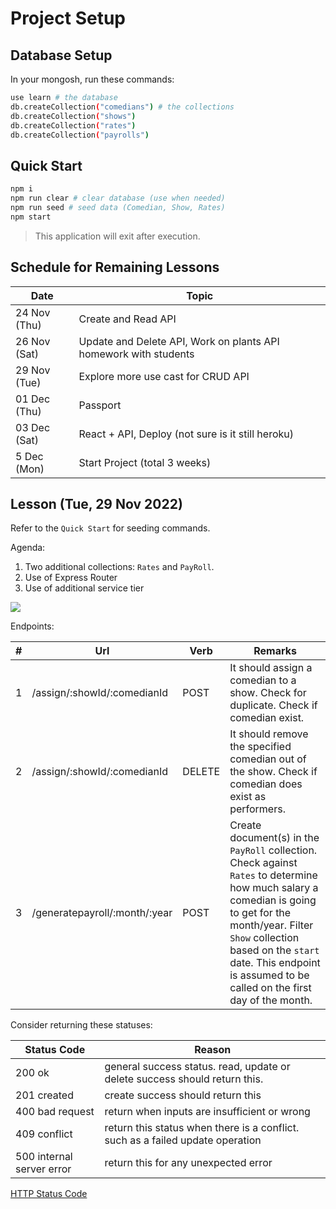 # Project Setup

## Database Setup

In your mongosh, run these commands:

```sh
use learn # the database
db.createCollection("comedians") # the collections
db.createCollection("shows")
db.createCollection("rates")
db.createCollection("payrolls")
```

## Quick Start

```sh
npm i
npm run clear # clear database (use when needed)
npm run seed # seed data (Comedian, Show, Rates)
npm start
```

> This application will exit after execution.

## Schedule for Remaining Lessons

| Date         | Topic                                                            |
| ------------ | ---------------------------------------------------------------- |
| 24 Nov (Thu) | Create and Read API                                              |
| 26 Nov (Sat) | Update and Delete API, Work on plants API homework with students |
| 29 Nov (Tue) | Explore more use cast for CRUD API                               |
| 01 Dec (Thu) | Passport                                                         |
| 03 Dec (Sat) | React + API, Deploy (not sure is it still heroku)                |
| 5 Dec (Mon)  | Start Project (total 3 weeks)                                    |

## Lesson (Tue, 29 Nov 2022)

Refer to the `Quick Start` for seeding commands.

Agenda:

1. Two additional collections: `Rates` and `PayRoll`.
1. Use of Express Router
1. Use of additional service tier

<img src="./assets/images/payroll-er.png" />

Endpoints:

| #   | Url                           | Verb   | Remarks                                                                                                                                                                                                                                                                    |
| --- | ----------------------------- | ------ | -------------------------------------------------------------------------------------------------------------------------------------------------------------------------------------------------------------------------------------------------------------------------- |
| 1   | /assign/:showId/:comedianId   | POST   | It should assign a comedian to a show. Check for duplicate. Check if comedian exist.                                                                                                                                                                                       |
| 2   | /assign/:showId/:comedianId   | DELETE | It should remove the specified comedian out of the show. Check if comedian does exist as performers.                                                                                                                                                                       |
| 3   | /generatepayroll/:month/:year | POST   | Create document(s) in the `PayRoll` collection. Check against `Rates` to determine how much salary a comedian is going to get for the month/year. Filter `Show` collection based on the `start` date. This endpoint is assumed to be called on the first day of the month. |

Consider returning these statuses:

| Status Code               | Reason                                                                         |
| ------------------------- | ------------------------------------------------------------------------------ |
| 200 ok                    | general success status. read, update or delete success should return this.     |
| 201 created               | create success should return this                                              |
| 400 bad request           | return when inputs are insufficient or wrong                                   |
| 409 conflict              | return this status when there is a conflict. such as a failed update operation |
| 500 internal server error | return this for any unexpected error                                           |

[HTTP Status Code](https://en.wikipedia.org/wiki/List_of_HTTP_status_codes)
